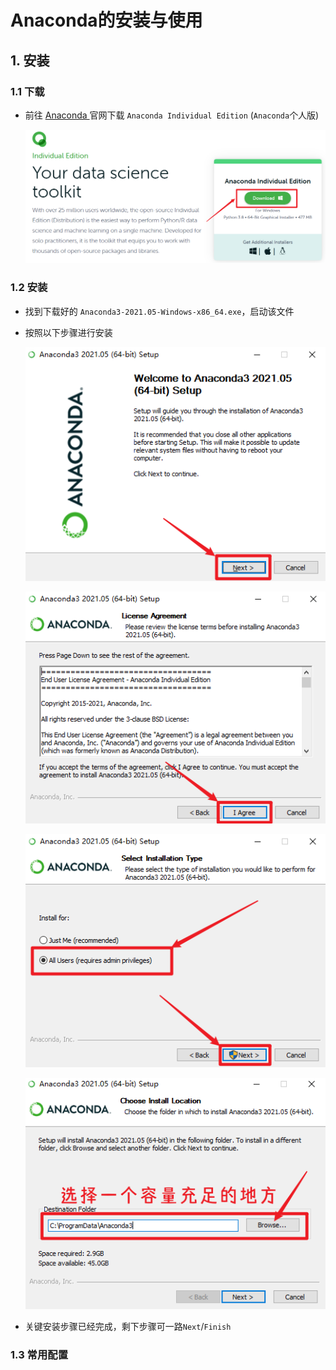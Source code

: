 # Anaconda的安装与使用

## 1. 安装

### 1.1 下载

- 前往 [Anaconda ](https://www.anaconda.com/products/individual)官网下载 `Anaconda Individual Edition` (`Anaconda`个人版)

  ![image-20210808224525625](../images/image-20210808224525625.png)

### 1.2 安装

- 找到下载好的 `Anaconda3-2021.05-Windows-x86_64.exe`，启动该文件

- 按照以下步骤进行安装

  ![image-20210808225322047](../images/image-20210808225322047.png)

  ![image-20210808225358727](../images/image-20210808225358727.png)

  ![image-20210808225435823](../images/image-20210808225435823.png)

  ![image-20210808225632267](../images/image-20210808225632267.png)

- 关键安装步骤已经完成，剩下步骤可一路`Next`/`Finish`

### 1.3 常用配置

